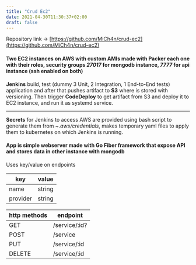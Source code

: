 ```yaml
---
title: "Crud Ec2"
date: 2021-04-30T11:30:37+02:00
draft: false
---
```

Repository link → [https://github.com/MiCh4n/crud-ec2](https://github.com/MiCh4n/crud-ec2)

#### Two EC2 instances on AWS with custom AMIs made with Packer each one with their roles, security groups *27017* for mongodb instance, *7777* for api instance (ssh enabled on both)

**Jenkins** build, test (dummy 3 Unit, 2 Integration, 1 End-to-End tests) application and after that pushes artifact to **S3** where is stored with versioning. Then trigger **CodeDeploy** to get artifact from S3 and deploy it to EC2 instance, and run it as systemd service.

---
**Secrets** for Jenkins to access AWS are provided using bash script to generate them from *~.aws/credentials*, makes temporary yaml files to apply them to kubernetes on which Jenkins is running. 
#### App is simple webserver made with Go Fiber framework that expose API and stores data in other instance with mongodb
Uses key/value on endpoints

 key | value
-------------|---------
name          | string
provider        | string

http methods | endpoint
-------------|---------
GET          | /service/:id?
POST         | /service
PUT          | /service/:id
DELETE       | /service/:id
